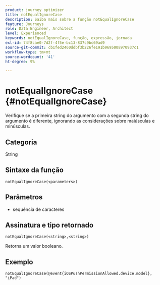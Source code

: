 ```yaml
---
product: journey optimizer
title: notEqualIgnoreCase
description: Saiba mais sobre a função notEqualIgnoreCase
feature: Journeys
role: Data Engineer, Architect
level: Experienced
keywords: notEqualIgnoreCase, função, expressão, jornada
exl-id: 74f8cae0-7d2f-4f5e-bc13-837c9bc69ad9
source-git-commit: cb1fed2460ddbf3b226fe191b9695008970937c1
workflow-type: tm+mt
source-wordcount: '41'
ht-degree: 9%

---
```


# notEqualIgnoreCase {#notEqualIgnoreCase}

Verifique se a primeira string do argumento com a segunda string do argumento é diferente, ignorando as considerações sobre maiúsculas e minúsculas.

## Categoria

String

## Sintaxe da função

`notEqualIgnoreCase(<parameters>)`

## Parâmetros

* sequência de caracteres

## Assinatura e tipo retornado

`notEqualIgnoreCase(<string>,<string>)`

Retorna um valor booleano.

## Exemplo

`notEqualIgnoreCase(@event{iOSPushPermissionAllowed.device.model}, "iPad")`
